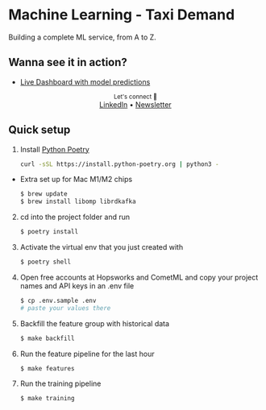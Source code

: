 # Machine Learning - Taxi Demand

Building a complete ML service, from A to Z.

## Wanna see it in action?

- [Live Dashboard with model predictions](https://xxxxxx.streamlit.app/)

<div align="center">
    <sub>Let's connect 🤗</sub>
    <br />
    <a href="www.linkedin.com/in/flaviasouzasantos">LinkedIn</a> •
    <a href="https://.substack.com/">Newsletter</a>
<br />
</div>

## Quick setup

1. Install [Python Poetry](https://python-poetry.org/)
    ```bash
    curl -sSL https://install.python-poetry.org | python3 -
    ```
  - Extra set up for Mac M1/M2 chips

    ```bash
    $ brew update
    $ brew install libomp librdkafka
    ```

2. cd into the project folder and run
        
    ```bash
    $ poetry install
    ```

3. Activate the virtual env that you just created with
    ```bash
    $ poetry shell
    ```

4. Open free accounts at Hopsworks and CometML and copy your project names and API keys in an .env file
    ```bash
    $ cp .env.sample .env
    # paste your values there
    ```

5. Backfill the feature group with historical data
    ```bash
    $ make backfill
    ```

6. Run the feature pipeline for the last hour
    ```bash
    $ make features
    ```

7. Run the training pipeline
    ```bash
    $ make training
    ```

